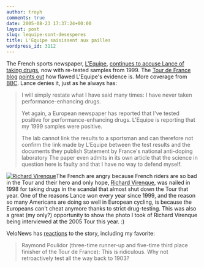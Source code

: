 ```yaml
---
author: troyh
comments: true
date: 2005-08-23 17:37:24+00:00
layout: post
slug: lequipe-sont-desesperes
title: L'Equipe saisissent aux pailles
wordpress_id: 3112
---
```


The French sports newspaper, [L'Equipe](http://lequipe.fr/), [continues to accuse Lance of taking drugs](http://www.nytimes.com/2005/08/23/sports/othersports/23cnd-armstrong.html?ex=1282449600&en=3641401442716f2e&ei=5088&partner=rssnyt&emc=rss), now with re-tested samples from 1999. The [Tour de France blog](http://tdfblog.com) [points out](http://www.tdfblog.com/2005/08/lequipe_story_a.html) how flawed L'Equipe's evidence is. More coverage from [BBC](http://news.bbc.co.uk/sport1/hi/other_sports/cycling/4178098.stm). Lance denies it, just as he always has:



<blockquote>
I will simply restate what I have said many times: I have never taken performance-enhancing drugs.

Yet again, a European newspaper has reported that I've tested positive for performance-enhancing drugs. L'Equipe is reporting that my 1999 samples were positive.

The lab cannot link the results to a sportsman and can therefore not confirm the link made by L'Equipe between the test results and the documents they publish
Statement by France's national anti-doping laboratory
The paper even admits in its own article that the science in question here is faulty and that I have no way to defend myself.
</blockquote>



[![Richard Virenque](http://photos21.flickr.com/36566042_1060f14c20_m.jpg)](http://www.flickr.com/photos/troyh/36566042/)The French are angry because French riders are so bad in the Tour and their hero and only hope, [Richard Virenque](http://en.wikipedia.org/wiki/Richard_Virenque), was nailed in 1998 for taking drugs in the scandal that almost shut down the Tour that year. One of the reasons Lance won every year since 1999, and the reason so many Americans are doing so well in European cycling, is because the Europeans can't cheat anymore thanks to strict drug-testing. This was also a great (my only?) opportunity to show the photo I took of Richard Virenque being interviewed at the 2005 Tour this year. :)

VeloNews has [reactions](http://www.velonews.com/news/fea/8741.0.html) to the story, including my favorite:



<blockquote>Raymond Poulidor (three-time runner-up and five-time third place finisher of the Tour de France):   This is ridiculous. Why not retroactively test all the way back to 1903?</blockquote>

